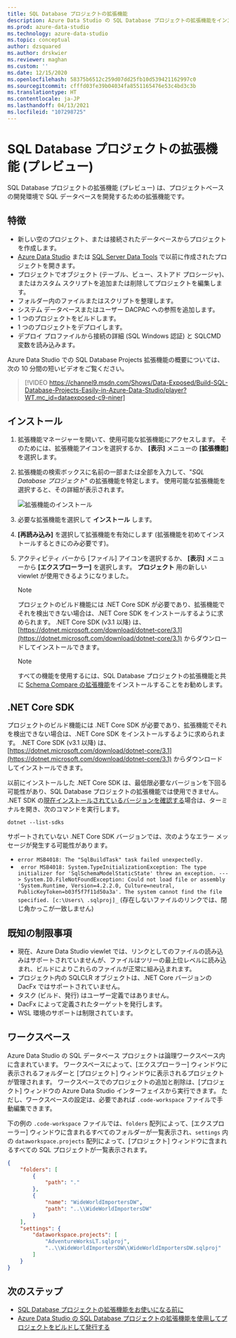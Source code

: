 ```yaml
---
title: SQL Database プロジェクトの拡張機能
description: Azure Data Studio の SQL Database プロジェクトの拡張機能をインストールして使用します。
ms.prod: azure-data-studio
ms.technology: azure-data-studio
ms.topic: conceptual
author: dzsquared
ms.author: drskwier
ms.reviewer: maghan
ms.custom: ''
ms.date: 12/15/2020
ms.openlocfilehash: 58375b6512c259d07dd25fb10d539421162997c0
ms.sourcegitcommit: cfffd03fe39b04034fa8551165476e53c4bd3c3b
ms.translationtype: HT
ms.contentlocale: ja-JP
ms.lasthandoff: 04/13/2021
ms.locfileid: "107298725"
---
```

# <a name="sql-database-projects-extension-preview"></a>SQL Database プロジェクトの拡張機能 (プレビュー)

SQL Database プロジェクトの拡張機能 (プレビュー) は、プロジェクトベースの開発環境で SQL データベースを開発するための拡張機能です。 


## <a name="features"></a>特徴

- 新しい空のプロジェクト、または接続されたデータベースからプロジェクトを作成します。
- [Azure Data Studio](sql-database-project-extension-getting-started.md) または [SQL Server Data Tools](../../ssdt/sql-server-data-tools.md) で以前に作成されたプロジェクトを開きます。
- プロジェクトでオブジェクト (テーブル、ビュー、ストアド プロシージャ)、またはカスタム スクリプトを追加または削除してプロジェクトを編集します。
- フォルダー内のファイルまたはスクリプトを整理します。
- システム データベースまたはユーザー DACPAC への参照を追加します。
- 1 つのプロジェクトをビルドします。
- 1 つのプロジェクトをデプロイします。
- デプロイ プロファイルから接続の詳細 (SQL Windows 認証) と SQLCMD 変数を読み込みます。

Azure Data Studio での SQL Database Projects 拡張機能の概要については、次の 10 分間の短いビデオをご覧ください。

> [!VIDEO https://channel9.msdn.com/Shows/Data-Exposed/Build-SQL-Database-Projects-Easily-in-Azure-Data-Studio/player?WT.mc_id=dataexposed-c9-niner]

## <a name="installation"></a>インストール

1. 拡張機能マネージャーを開いて、使用可能な拡張機能にアクセスします。  そのためには、拡張機能アイコンを選択するか、 **[表示]** メニューの **[拡張機能]** を選択します。
2. 拡張機能の検索ボックスに名前の一部または全部を入力して、"*SQL Database プロジェクト*" の拡張機能を特定します。 使用可能な拡張機能を選択すると、その詳細が表示されます。

   ![拡張機能のインストール](media/sql-database-projects-extension/install-database-projects.png)

3. 必要な拡張機能を選択して **インストール** します。
4. **[再読み込み]** を選択して拡張機能を有効にします (拡張機能を初めてインストールするときにのみ必要です)。
5. アクティビティ バーから [ファイル] アイコンを選択するか、 **[表示]** メニューから **[エクスプローラー]** を選択します。 **プロジェクト** 用の新しい viewlet が使用できるようになりました。

   > [!NOTE]
   > プロジェクトのビルド機能には .NET Core SDK が必要であり、拡張機能でそれを検出できない場合は、.NET Core SDK をインストールするように求められます。  .NET Core SDK (v3.1 以降) は、[https://dotnet.microsoft.com/download/dotnet-core/3.1](https://dotnet.microsoft.com/download/dotnet-core/3.1) からダウンロードしてインストールできます。

   > [!NOTE]
   > すべての機能を使用するには、SQL Database プロジェクトの拡張機能と共に [Schema Compare の拡張機能](schema-compare-extension.md)をインストールすることをお勧めします。

## <a name="net-core-sdk"></a>.NET Core SDK
プロジェクトのビルド機能には .NET Core SDK が必要であり、拡張機能でそれを検出できない場合は、.NET Core SDK をインストールするように求められます。  .NET Core SDK (v3.1 以降) は、[https://dotnet.microsoft.com/download/dotnet-core/3.1](https://dotnet.microsoft.com/download/dotnet-core/3.1) からダウンロードしてインストールできます。

以前にインストールした .NET Core SDK は、最低限必要なバージョンを下回る可能性があり、SQL Database プロジェクトの拡張機能では使用できません。  .NET SDK の[現在インストールされているバージョンを確認する](https://docs.microsoft.com/dotnet/core/install/how-to-detect-installed-versions)場合は、ターミナルを開き、次のコマンドを実行します。

```dotnetcli
dotnet --list-sdks
```

サポートされていない .NET Core SDK バージョンでは、次のようなエラー メッセージが発生する可能性があります。
- `error MSB4018: The "SqlBuildTask" task failed unexpectedly.`
- ` error MSB4018: System.TypeInitializationException: The type initializer for 'SqlSchemaModelStaticState' threw an exception. ---> System.IO.FileNotFoundException: Could not load file or assembly 'System.Runtime, Version=4.2.2.0, Culture=neutral, PublicKeyToken=b03f5f7f11d50a3a'. The system cannot find the file specified. [c:\Users\ .sqlproj]_` (存在しないファイルのリンクでは、閉じ角かっこが一致しません)

## <a name="known-limitations"></a>既知の制限事項

- 現在、Azure Data Studio viewlet では、リンクとしてのファイルの読み込みはサポートされていませんが、ファイルはツリーの最上位レベルに読み込まれ、ビルドによりこれらのファイルが正常に組み込まれます。
- プロジェクト内の SQLCLR オブジェクトは、.NET Core バージョンの DacFx ではサポートされていません。
- タスク (ビルド、発行) はユーザー定義ではありません。
- DacFx によって定義されたターゲットを発行します。
- WSL 環境のサポートは制限されています。

## <a name="workspace"></a>ワークスペース
Azure Data Studio の SQL データベース プロジェクトは論理ワークスペース内に含まれています。  ワークスペースによって、[エクスプローラー] ウィンドウに表示されるフォルダーと [プロジェクト] ウィンドウに表示されるプロジェクトが管理されます。 ワークスペースでのプロジェクトの追加と削除は、[プロジェクト] ウィンドウの Azure Data Studio インターフェイスから実行できます。 ただし、ワークスペースの設定は、必要であれば `.code-workspace` ファイルで手動編集できます。

下の例の `.code-workspace` ファイルでは、`folders` 配列によって、[エクスプローラー] ウィンドウに含まれるすべてのフォルダーが一覧表示され、`settings` 内の `dataworkspace.projects` 配列によって、[プロジェクト] ウィンドウに含まれるすべての SQL プロジェクトが一覧表示されます。

```json
{
    "folders": [
        {
            "path": "."
        },
        {
            "name": "WideWorldImportersDW",
            "path": "..\\WideWorldImportersDW"
        }
    ],
    "settings": {
        "dataworkspace.projects": [
            "AdventureWorksLT.sqlproj",
            "..\\WideWorldImportersDW\\WideWorldImportersDW.sqlproj"
        ]
    }
}
```

## <a name="next-steps"></a>次のステップ

- [SQL Database プロジェクトの拡張機能をお使いになる前に](sql-database-project-extension-getting-started.md)
- [Azure Data Studio の SQL Database プロジェクトの拡張機能を使用してプロジェクトをビルドして発行する](sql-database-project-extension-build.md)
